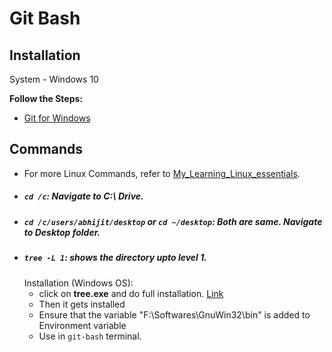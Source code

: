 # Git Bash
## Installation
System - Windows 10

**Follow the Steps:**
* [Git for Windows](https://git-scm.com/)

## Commands
* For more Linux Commands, refer to [My_Learning_Linux_essentials](https://github.com/abhi3700/My_Learning_Linux_essentials/blob/master/commands_all.md).
* ##### `cd /c`: Navigate to C:\ Drive.
* ##### `cd /c/users/abhijit/desktop` or `cd ~/desktop`: Both are same. Navigate to Desktop folder.
* ##### `tree -L 1`: shows the directory upto level 1.
	Installation (Windows OS):
	- click on __tree.exe__ and do full installation. [Link](https://sourceforge.net/projects/gnuwin32/)
	- Then it gets installed
	- Ensure that the variable "F:\Softwares\GnuWin32\bin" is added to Environment variable
	- Use in `git-bash` terminal.
